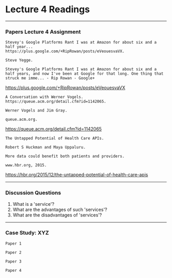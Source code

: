 # Lecture 4 Readings
___

### Papers Lecture 4 Assignment
```
Stevey's Google Platforms Rant I was at Amazon for about six and a half year...
https://plus.google.com/+RipRowan/posts/eVeouesvaVX.

Steve Yegge.

Stevey's Google Platforms Rant I was at Amazon for about six and a half years, and now I've been at Google for that long. One thing that struck me imme... - Rip Rowan - Google+
```
https://plus.google.com/+RipRowan/posts/eVeouesvaVX

```
A Conversation with Werner Vogels.
https://queue.acm.org/detail.cfm?id=1142065.

Werner Vogels and Jim Gray.

queue.acm.org.
```
https://queue.acm.org/detail.cfm?id=1142065

```
The Untapped Potential of Health Care APIs.

Robert S Huckman and Maya Uppaluru.

More data could benefit both patients and providers.

www.hbr.org, 2015.
```
https://hbr.org/2015/12/the-untapped-potential-of-health-care-apis
___
### Discussion Questions
1. What is a 'service'?
2. What are the advantages of such 'services'?
3. What are the disadvantages of 'services'?

___
### Case Study: XYZ
```
Paper 1
```

```
Paper 2
```

```
Paper 3
```

```
Paper 4
```
